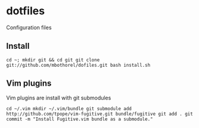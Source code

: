# dotfiles
Configuration files

## Install
`cd ~; mkdir git && cd git
git clone git://github.com/mbothorel/dofiles.git
bash install.sh`

## Vim plugins
Vim plugins are install with git submodules 

`cd ~/.vim
mkdir ~/.vim/bundle
git submodule add http://github.com/tpope/vim-fugitive.git bundle/fugitive
git add .
git commit -m "Install Fugitive.vim bundle as a submodule."`
